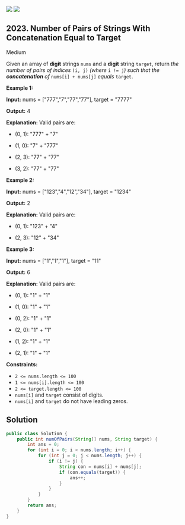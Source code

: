 [![](https://img.shields.io/github/stars/javadev/LeetCode-in-Java?label=Stars&style=flat-square)](https://github.com/javadev/LeetCode-in-Java)
[![](https://img.shields.io/github/forks/javadev/LeetCode-in-Java?label=Fork%20me%20on%20GitHub%20&style=flat-square)](https://github.com/javadev/LeetCode-in-Java/fork)

## 2023\. Number of Pairs of Strings With Concatenation Equal to Target

Medium

Given an array of **digit** strings `nums` and a **digit** string `target`, return _the number of pairs of indices_ `(i, j)` _(where_ `i != j`_) such that the **concatenation** of_ `nums[i] + nums[j]` _equals_ `target`.

**Example 1:**

**Input:** nums = ["777","7","77","77"], target = "7777"

**Output:** 4

**Explanation:** Valid pairs are: 

- (0, 1): "777" + "7" 

- (1, 0): "7" + "777" 

- (2, 3): "77" + "77" 

- (3, 2): "77" + "77"

**Example 2:**

**Input:** nums = ["123","4","12","34"], target = "1234"

**Output:** 2

**Explanation:** Valid pairs are: 

- (0, 1): "123" + "4" 

- (2, 3): "12" + "34"

**Example 3:**

**Input:** nums = ["1","1","1"], target = "11"

**Output:** 6

**Explanation:** Valid pairs are: 

- (0, 1): "1" + "1" 

- (1, 0): "1" + "1" 

- (0, 2): "1" + "1" 

- (2, 0): "1" + "1" 

- (1, 2): "1" + "1" 

- (2, 1): "1" + "1"

**Constraints:**

*   `2 <= nums.length <= 100`
*   `1 <= nums[i].length <= 100`
*   `2 <= target.length <= 100`
*   `nums[i]` and `target` consist of digits.
*   `nums[i]` and `target` do not have leading zeros.

## Solution

```java
public class Solution {
    public int numOfPairs(String[] nums, String target) {
        int ans = 0;
        for (int i = 0; i < nums.length; i++) {
            for (int j = 0; j < nums.length; j++) {
                if (i != j) {
                    String con = nums[i] + nums[j];
                    if (con.equals(target)) {
                        ans++;
                    }
                }
            }
        }
        return ans;
    }
}
```